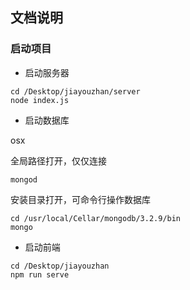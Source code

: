 ## 文档说明

### 启动项目

- 启动服务器
```
cd /Desktop/jiayouzhan/server
node index.js
```

- 启动数据库

osx

全局路径打开，仅仅连接
```
mongod
```

安装目录打开，可命令行操作数据库
```
cd /usr/local/Cellar/mongodb/3.2.9/bin
mongo
```

- 启动前端
```
cd /Desktop/jiayouzhan
npm run serve
```
